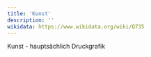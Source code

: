 ```yaml
---
title: 'Kunst'
description: ''
wikidata: https://www.wikidata.org/wiki/Q735
---
```


Kunst - hauptsächlich Druckgrafik
